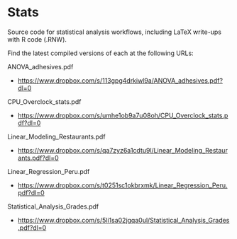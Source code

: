 # Stats
Source code for statistical analysis workflows, including LaTeX write-ups with R code (.RNW).

Find the latest compiled versions of each at the following URLs:

ANOVA_adhesives.pdf 
* <https://www.dropbox.com/s/113gpg4drkiwl9a/ANOVA_adhesives.pdf?dl=0>

CPU_Overclock_stats.pdf 
* https://www.dropbox.com/s/umhe1ob9a7u08oh/CPU_Overclock_stats.pdf?dl=0

Linear_Modeling_Restaurants.pdf 
* https://www.dropbox.com/s/qa7zyz6a1cdtu9l/Linear_Modeling_Restaurants.pdf?dl=0

Linear_Regression_Peru.pdf 
* https://www.dropbox.com/s/t0251sc1okbrxmk/Linear_Regression_Peru.pdf?dl=0

Statistical_Analysis_Grades.pdf 
* https://www.dropbox.com/s/5li1sa02jgqa0ul/Statistical_Analysis_Grades.pdf?dl=0
